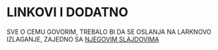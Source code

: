 # LINKOVI I DODATNO

SVE O CEMU GOVORIM, TREBALO BI DA SE OSLANJA NA LARKNOVO IZLAGANJE, ZAJEDNO SA [NJEGOVIM SLAJDOVIMA](https://docs.google.com/presentation/d/1FW3GT9Ww1S6SEGu8HAO5eRZUFggfVuFE2ievNCDWVDo/edit?usp=sharing)
